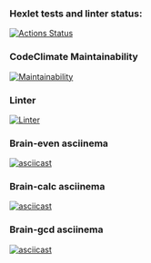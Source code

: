 ### Hexlet tests and linter status:
[![Actions Status](https://github.com/Liat3s/php-project-lvl1/workflows/hexlet-check/badge.svg)](https://github.com/Liat3s/php-project-lvl1/actions)

### CodeClimate Maintainability
[![Maintainability](https://api.codeclimate.com/v1/badges/1591a2daa983b74df259/maintainability)](https://codeclimate.com/github/Liat3s/php-project-lvl1/maintainability)

### Linter
[![Linter](https://github.com/Liat3s/php-project-lvl1/actions/workflows/makefile.yml/badge.svg)](https://github.com/Liat3s/php-project-lvl1/actions/workflows/makefile.yml/badge.svg)

### Brain-even asciinema
[![asciicast](https://asciinema.org/a/FXcjtzLQYAKKn8GLaCfyGiyzX.svg)](https://asciinema.org/a/FXcjtzLQYAKKn8GLaCfyGiyzX)

### Brain-calc asciinema
[![asciicast](https://asciinema.org/a/6TseA8x9LfaMhbnuNxY5GVeBD.svg)](https://asciinema.org/a/6TseA8x9LfaMhbnuNxY5GVeBD)

### Brain-gcd asciinema
[![asciicast](https://asciinema.org/a/U2syodApXisPw1jCwrz7V5bTJ.svg)](https://asciinema.org/a/U2syodApXisPw1jCwrz7V5bTJ)
